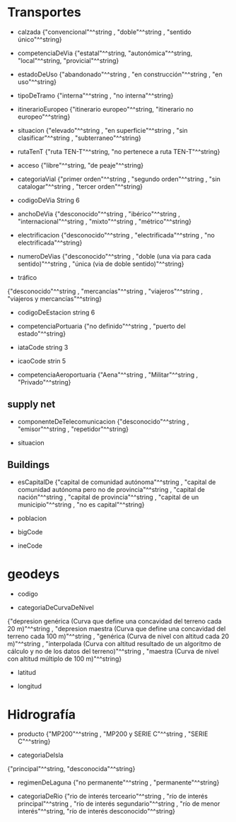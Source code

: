 # Transportes

* calzada
{"convencional"^^string , "doble"^^string , "sentido único"^^string}

* competenciaDeVia
{"estatal"^^string, "autonómica"^^string, "local"^^string, "provicial"^^string}

* estadoDeUso
{"abandonado"^^string , "en construcción"^^string , "en uso"^^string}

* tipoDeTramo
{"interna"^^string , "no interna"^^string}

* itinerarioEuropeo
{"itinerario europeo"^^string, "itinerario no europeo"^^string}

* situacion
{"elevado"^^string , "en superficie"^^string , "sin clasificar"^^string , "subterraneo"^^string}

* rutaTenT
{"ruta TEN-T"^^string, "no pertenece a ruta TEN-T"^^string}

* acceso 
{"libre"^^string, "de peaje"^^string}


* categoriaVial
{"primer orden"^^string , "segundo orden"^^string , "sin catalogar"^^string , "tercer orden"^^string}


* codigoDeVia
String 6

* anchoDeVia
{"desconocido"^^string , "ibérico"^^string , "internacional"^^string , "mixto"^^string , "métrico"^^string}

* electrificacion 
{"desconocido"^^string , "electrificada"^^string , "no electrificada"^^string}

* numeroDeVias
{"desconocido"^^string , "doble (una via para cada sentido)"^^string , "única (via de doble sentido)"^^string}

* tráfico

{"desconocido"^^string , "mercancías"^^string , "viajeros"^^string , "viajeros y mercancías"^^string}



* codigoDeEstacion
string 6

* competenciaPortuaria
{"no definido"^^string , "puerto del estado"^^string}



* iataCode string 3
* icaoCode strin 5

* competenciaAeroportuaria
{"Aena"^^string , "Militar"^^string , "Privado"^^string}







## supply net

* componenteDeTelecomunicacion
{"desconocido"^^string , "emisor"^^string , "repetidor"^^string}

* situacion


## Buildings 

* esCapitalDe
{"capital de comunidad autónoma"^^string , "capital de comunidad autónoma pero no de provincia"^^string , "capital de nación"^^string , "capital de provincia"^^string , "capital de un municipio"^^string , "no es capital"^^string}


* poblacion

* bigCode


* ineCode



# geodeys

* codigo 

* categoriaDeCurvaDeNivel

{"depresion genérica (Curva que define una concavidad del terreno cada 20 m)"^^string , "depresion maestra (Curva que define una concavidad del terreno cada 100 m)"^^string , "genérica (Curva de nivel con altitud cada 20 m)"^^string , "interpolada (Curva con altitud resultado de un algoritmo de cálculo y no de los
datos del terreno)"^^string , "maestra (Curva de nivel con altitud múltiplo de 100 m)"^^string}


* latitud
 
* longitud









# Hidrografía
* producto
{"MP200"^^string , "MP200 y SERIE C"^^string , "SERIE C"^^string}




* categoriaDeIsla

{"principal"^^string, "desconocida"^^string}


* regimenDeLaguna
{"no permanente"^^string , "permanente"^^string}


* categoriaDeRio
{"rio de interés terceario"^^string , "río de interés principal"^^string , "río de interés segundario"^^string , "río de menor interés"^^string, "río de interés desconocido"^^string}

